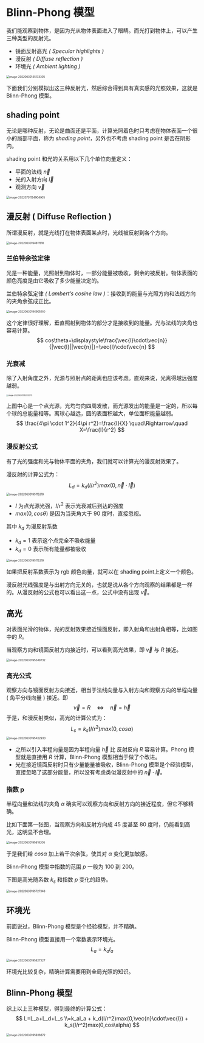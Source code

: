 # Blinn-Phong 模型

我们能观察到物体，是因为光从物体表面进入了眼睛。而光打到物体上，可以产生三种类型的反射光。

* 镜面反射高光 *( Specular highlights )*
* 漫反射 *( Diffuse reflection )*
* 环境光 *( Ambient lighting )*

<img class="img-mid" src="http://rt9iekfji.hn-bkt.clouddn.com/e6c9d24egy1h3qisgwg8lj20ze0nkq6u.jpg" alt="image-20220630145133305" style="zoom:50%;" />

下面我们分别模拟出这三种反射光，然后综合得到具有真实感的光照效果，这就是 Blinn-Phong 模型。

## shading point

无论是哪种反射，无论是曲面还是平面，计算光照着色时只考虑在物体表面一个很小的局部平面，称为 *shading point*，另外也不考虑 shading point 是否在阴影内。

shading point 和光的关系用以下几个单位向量定义：

* 平面的法线 $\vec{n}$
* 光的入射方向 $\vec{l}$
* 观测方向 $\vec{v}$

<img src="http://rt9iekfji.hn-bkt.clouddn.com/e6c9d24egy1h3rdoifpboj20zm0g20u6.jpg" alt="image-20220701134904005" style="zoom:50%;" />

## 漫反射 ( Diffuse Reflection )

所谓漫反射，就是光线打在物体表面某点时，光线被反射到各个方向。

<img class="img-mid" src="http://rt9iekfji.hn-bkt.clouddn.com/e6c9d24egy1h3qisgc0f8j20ku0dudga.jpg" alt="image-20220630194811518" style="zoom:50%;" />

### 兰伯特余弦定律

光是一种能量，光照射到物体时，一部分能量被吸收，剩余的被反射。物体表面的颜色亮度是由它吸收了多少能量决定的。

兰伯特余弦定律 *( Lambert’s cosine law )*：接收到的能量与光照方向和法线方向的夹角余弦成正比。

<img class="img-mid" src="http://rt9iekfji.hn-bkt.clouddn.com/e6c9d24egy1h3qisinpkjj20z60fwmyk.jpg" alt="image-20220630194905140" style="zoom:50%;" />

这个定律很好理解，垂直照射到物体的部分才是接收到的能量。光与法线的夹角也容易计算。
$$
cos\theta=\displaystyle\frac{\vec{l}\cdot\vec{n}}{|\vec{l}||\vec{n}|}=\vec{l}\cdot\vec{n}
$$

### 光衰减

除了入射角度之外，光源与照射点的距离也应该考虑。直观来说，光离得越远强度越弱。



<img class="img-mid" src="http://rt9iekfji.hn-bkt.clouddn.com/e6c9d24egy1h3qisdezgdj211w0qe40l.jpg" alt="image-20220630195005370" style="zoom: 33%;" />

上图中心是一个点光源，光均匀向四周发散，而光源发出的能量是一定的，所以每个球的总能量相等。离球心越远，圆的表面积越大，单位面积能量越弱。
$$
\frac{4\pi \cdot 1^2}{4\pi r^2}=\frac{I}{X} \quad\Rightarrow\quad X=\frac{I}{r^2}
$$

### 漫反射公式

有了光的强度和光与物体平面的夹角，我们就可以计算光的漫反射效果了。

漫反射的计算公式为：
$$
L_d=k_d(I/r^2)max(0,\vec{n}\cdot\vec{l})
$$
<img class="img-mid" src="http://rt9iekfji.hn-bkt.clouddn.com/e6c9d24egy1h3qisck4v4j20yc0hcwfo.jpg" alt="image-20220630195115219" style="zoom:50%;" />



* $I$ 为点光源光强，$I/r^2$ 表示光衰减后到达的强度
* $max(0,cos\theta)$ 是因为当夹角大于 90 度时，直接忽视。

其中 $k_d$ 为漫反射系数

* $k_d=1$ 表示这个点完全不吸收能量
* $k_d=0$ 表示所有能量都被吸收

<img class="img-mid" src="http://rt9iekfji.hn-bkt.clouddn.com/e6c9d24egy1h3qisfh47pj20zi09qt9q.jpg" alt="image-20220630195115219" style="zoom:50%;" />

如果把反射系数表示为 rgb 颜色向量，就可以在 shading point上定义一个颜色。

漫反射光线强度是与出射方向无关的，也就是说从各个方向观察的结果都是一样的。从漫反射的公式也可以看出这一点，公式中没有出现 $\vec{v}$。

## 高光

对表面光滑的物体，光的反射效果接近镜面反射，即入射角和出射角相等，比如图中的 $R$。

当观察方向和镜面反射方向接近时，可以看到高光效果，即 $\vec{v}$ 与 $R$ 接近。

<img class="img-mid" src="http://rt9iekfji.hn-bkt.clouddn.com/e6c9d24egy1h3qisewv4rj20gu0gcmxb.jpg" alt="image-20220630195348732" style="zoom:50%;" />

### 高光公式

观察方向与镜面反射方向接近，相当于法线向量与入射方向和观察方向的半程向量 ( 角平分线向量 ) 接近。即
$$
\vec{v} = R \quad\Longleftrightarrow\quad \vec{n}=\vec{h}
$$
于是，和漫反射类似，高光的计算公式为：
$$
L_s=k_s(I/r^2)max(0,cos\alpha)
$$
<img class="img-mid" src="http://rt9iekfji.hn-bkt.clouddn.com/e6c9d24egy1h3qishqy1zj20yk0ho75h.jpg" alt="image-20220630195422933" style="zoom:50%;" />

* 之所以引入半程向量是因为半程向量 $\vec{h}$ 比 反射反向 $R$ 容易计算。Phong 模型就是直接用 $R$ 计算，Blinn-Phong 模型相当于做了个改进。
* 光在接近镜面反射时只有少量能量被吸收，Blinn-Phong 模型是个经验模型，直接忽略了这部分能量，所以没有考虑类似漫反射中的 $\vec{n}\cdot\vec{l}$。

### 指数 p

半程向量和法线的夹角 $\alpha$ 确实可以观察方向和反射方向的接近程度，但它不够精确。

比如下面第一张图，当观察方向和反射方向成 45 度甚至 80 度时，仍能看到高光，这明显不合理。

<img class="img-mid" src="http://rt9iekfji.hn-bkt.clouddn.com/e6c9d24egy1h3qisc2zd2j21180c0dg8.jpg" alt="image-20220630195618206" style="zoom:50%;" />

于是我们给 $cos\alpha$ 加上若干次余弦，使其对 $\alpha$ 变化更加敏感。

Blinn-Phong 模型中指数的范围 $p$ 一般为 100 到 200。

下图是高光随系数 $k_s$ 和指数 $p$ 变化的趋势。

<img class="img-mid" src="http://rt9iekfji.hn-bkt.clouddn.com/e6c9d24egy1h3qiskkkw5j21080mqq5m.jpg" alt="image-20220630195727348" style="zoom:50%;" />

## 环境光

前面说过，Blinn-Phong 模型是个经验模型，并不精确。

Blinn-Phong 模型直接用一个常数表示环境光。
$$
L_a=k_aI_a
$$


<img class="img-mid" src="http://rt9iekfji.hn-bkt.clouddn.com/e6c9d24egy1h3qisj2zudj20ug0dggm1.jpg" alt="image-20220630195827327" style="zoom:50%;" />

环境光比较复杂，精确计算需要用到全局光照的知识。

## Blinn-Phong 模型

综上以上三种模型，得到最终的计算公式：
$$
L=L_a+L_d+L_s
\\=k_aI_a + k_d(I/r^2)max(0,\vec{n}\cdot\vec{l}) + k_s(I/r^2)max(0,cos\alpha)
$$


<img class="img-mid" src="http://rt9iekfji.hn-bkt.clouddn.com/e6c9d24egy1h3qisjp1puj212o0owmz6.jpg" alt="image-20220630195938672" style="zoom: 50%;" />

